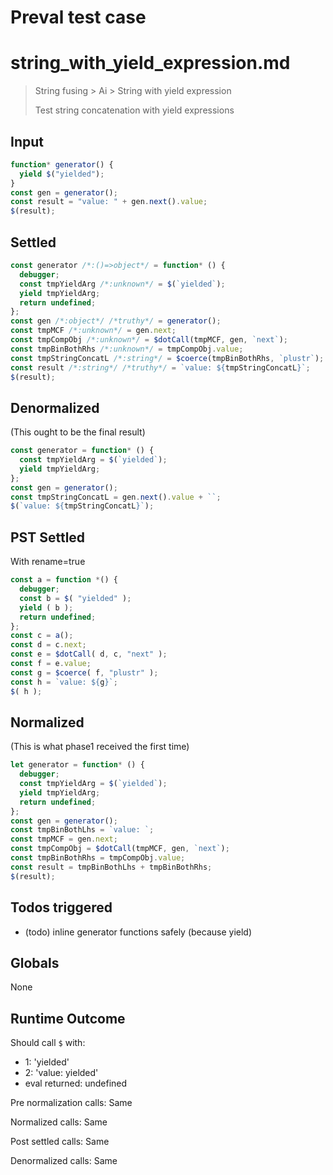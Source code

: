 # Preval test case

# string_with_yield_expression.md

> String fusing > Ai > String with yield expression
>
> Test string concatenation with yield expressions

## Input

`````js filename=intro
function* generator() {
  yield $("yielded");
}
const gen = generator();
const result = "value: " + gen.next().value;
$(result);
`````


## Settled


`````js filename=intro
const generator /*:()=>object*/ = function* () {
  debugger;
  const tmpYieldArg /*:unknown*/ = $(`yielded`);
  yield tmpYieldArg;
  return undefined;
};
const gen /*:object*/ /*truthy*/ = generator();
const tmpMCF /*:unknown*/ = gen.next;
const tmpCompObj /*:unknown*/ = $dotCall(tmpMCF, gen, `next`);
const tmpBinBothRhs /*:unknown*/ = tmpCompObj.value;
const tmpStringConcatL /*:string*/ = $coerce(tmpBinBothRhs, `plustr`);
const result /*:string*/ /*truthy*/ = `value: ${tmpStringConcatL}`;
$(result);
`````


## Denormalized
(This ought to be the final result)

`````js filename=intro
const generator = function* () {
  const tmpYieldArg = $(`yielded`);
  yield tmpYieldArg;
};
const gen = generator();
const tmpStringConcatL = gen.next().value + ``;
$(`value: ${tmpStringConcatL}`);
`````


## PST Settled
With rename=true

`````js filename=intro
const a = function *() {
  debugger;
  const b = $( "yielded" );
  yield ( b );
  return undefined;
};
const c = a();
const d = c.next;
const e = $dotCall( d, c, "next" );
const f = e.value;
const g = $coerce( f, "plustr" );
const h = `value: ${g}`;
$( h );
`````


## Normalized
(This is what phase1 received the first time)

`````js filename=intro
let generator = function* () {
  debugger;
  const tmpYieldArg = $(`yielded`);
  yield tmpYieldArg;
  return undefined;
};
const gen = generator();
const tmpBinBothLhs = `value: `;
const tmpMCF = gen.next;
const tmpCompObj = $dotCall(tmpMCF, gen, `next`);
const tmpBinBothRhs = tmpCompObj.value;
const result = tmpBinBothLhs + tmpBinBothRhs;
$(result);
`````


## Todos triggered


- (todo) inline generator functions safely (because yield)


## Globals


None


## Runtime Outcome


Should call `$` with:
 - 1: 'yielded'
 - 2: 'value: yielded'
 - eval returned: undefined

Pre normalization calls: Same

Normalized calls: Same

Post settled calls: Same

Denormalized calls: Same
